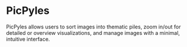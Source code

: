# PicPyles
PicPyles allows users to sort images into thematic piles, zoom in/out for detailed or overview visualizations, and manage images with a minimal, intuitive interface.
